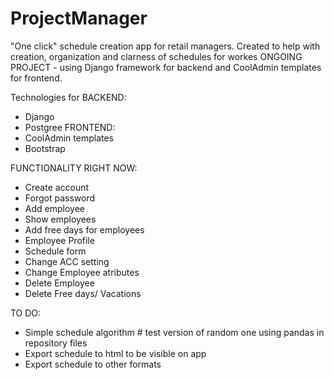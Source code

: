 # ProjectManager

"One click" schedule creation app for retail managers. Created to help with creation, organization and clarness of schedules for workes
ONGOING PROJECT - using Django framework for backend and CoolAdmin templates for frontend.

Technologies for BACKEND:
- Django
- Postgree
FRONTEND:
- CoolAdmin templates
- Bootstrap

FUNCTIONALITY RIGHT NOW:
- Create account
- Forgot password
- Add employee
- Show employees
- Add free days for employees
- Employee Profile
- Schedule form
- Change ACC setting
- Change Employee atributes
- Delete Employee
- Delete Free days/ Vacations

TO DO:
- Simple schedule algorithm  # test version of random one using pandas in repository files
- Export schedule to html to be visible on app
- Export schedule to other formats
